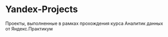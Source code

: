 # Yandex-Projects
Проекты, выполненные в рамках прохождения курса Аналитик данных от Яндекс.Практикум
